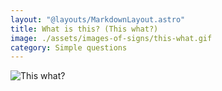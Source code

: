 ```yaml
---
layout: "@layouts/MarkdownLayout.astro"
title: What is this? (This what?)
image: ./assets/images-of-signs/this-what.gif
category: Simple questions
---
```


![This what?](@signs/this-what.gif)
